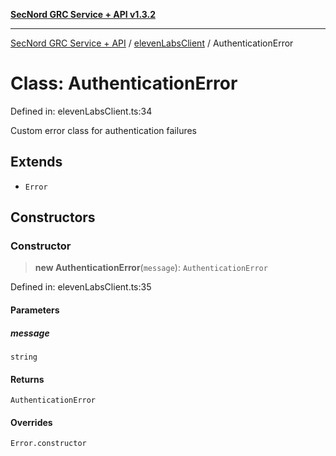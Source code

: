 [**SecNord GRC Service + API v1.3.2**](../../README.md)

***

[SecNord GRC Service + API](../../README.md) / [elevenLabsClient](../README.md) / AuthenticationError

# Class: AuthenticationError

Defined in: elevenLabsClient.ts:34

Custom error class for authentication failures

## Extends

- `Error`

## Constructors

### Constructor

> **new AuthenticationError**(`message`): `AuthenticationError`

Defined in: elevenLabsClient.ts:35

#### Parameters

##### message

`string`

#### Returns

`AuthenticationError`

#### Overrides

`Error.constructor`
